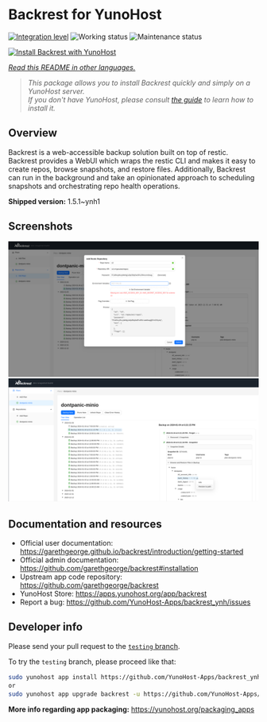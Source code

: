<!--
N.B.: This README was automatically generated by <https://github.com/YunoHost/apps/tree/master/tools/readme_generator>
It shall NOT be edited by hand.
-->

# Backrest for YunoHost

[![Integration level](https://dash.yunohost.org/integration/backrest.svg)](https://ci-apps.yunohost.org/ci/apps/backrest/) ![Working status](https://ci-apps.yunohost.org/ci/badges/backrest.status.svg) ![Maintenance status](https://ci-apps.yunohost.org/ci/badges/backrest.maintain.svg)

[![Install Backrest with YunoHost](https://install-app.yunohost.org/install-with-yunohost.svg)](https://install-app.yunohost.org/?app=backrest)

*[Read this README in other languages.](./ALL_README.md)*

> *This package allows you to install Backrest quickly and simply on a YunoHost server.*  
> *If you don't have YunoHost, please consult [the guide](https://yunohost.org/install) to learn how to install it.*

## Overview

Backrest is a web-accessible backup solution built on top of restic. Backrest provides a WebUI which wraps the restic CLI and makes it easy to create repos, browse snapshots, and restore files. Additionally, Backrest can run in the background and take an opinionated approach to scheduling snapshots and orchestrating repo health operations.


**Shipped version:** 1.5.1~ynh1

## Screenshots

![Screenshot of Backrest](./doc/screenshots/68747470733a2f2f663030302e6261636b626c617a6562322e636f6d2f66696c652f6773686172652f73637265656e73686f74732f323032342f53637265656e73686f742b66726f6d2b323032342d30312d30342b31382d31392d35302e706e67.png)
![Screenshot of Backrest](./doc/screenshots/68747470733a2f2f663030302e6261636b626c617a6562322e636f6d2f66696c652f6773686172652f73637265656e73686f74732f323032342f53637265656e73686f742b66726f6d2b323032342d30312d30342b31382d33302d31342e706e67.png)

## Documentation and resources

- Official user documentation: <https://garethgeorge.github.io/backrest/introduction/getting-started>
- Official admin documentation: <https://github.com/garethgeorge/backrest#installation>
- Upstream app code repository: <https://github.com/garethgeorge/backrest>
- YunoHost Store: <https://apps.yunohost.org/app/backrest>
- Report a bug: <https://github.com/YunoHost-Apps/backrest_ynh/issues>

## Developer info

Please send your pull request to the [`testing` branch](https://github.com/YunoHost-Apps/backrest_ynh/tree/testing).

To try the `testing` branch, please proceed like that:

```bash
sudo yunohost app install https://github.com/YunoHost-Apps/backrest_ynh/tree/testing --debug
or
sudo yunohost app upgrade backrest -u https://github.com/YunoHost-Apps/backrest_ynh/tree/testing --debug
```

**More info regarding app packaging:** <https://yunohost.org/packaging_apps>
